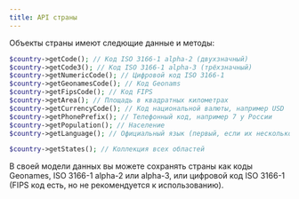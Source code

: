 ```yaml
---
title: API страны
---
```


Объекты страны имеют следющие данные и методы:
```php
$country->getCode(); // Код ISO 3166-1 alpha-2 (двухзначный)
$country->getCode3(); // Код ISO 3166-1 alpha-3 (трёхзначный)
$country->getNumericCode(); // Цифровой код ISO 3166-1
$country->getGeonamesCode(); // Код Geonams
$country->getFipsCode(); // Код FIPS 
$country->getArea(); // Площадь в квадратных километрах
$country->getCurrencyCode(); // Код национальной валюты, например USD
$country->getPhonePrefix(); // Телефонный код, например 7 у России
$country->getPopulation(); // Население
$country->getLanguage(); // Официальный язык (первый, если их несколько)

$country->getStates(); // Коллекция всех областей
```

В своей модели данных вы можете сохранять страны как коды Geonames, ISO 3166-1 alpha-2 или alpha-3, или цифровой
код ISO 3166-1 (FIPS код есть, но не рекомендуется к использованию).
